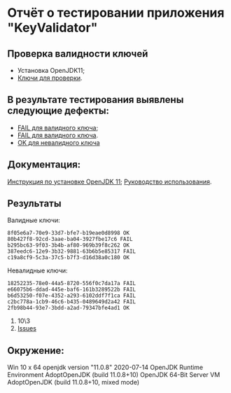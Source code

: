 # Отчёт о тестировании приложения "KeyValidator"

## Проверка валидности ключей
* Установка OpenJDK11;
* [Ключи для проверки](https://github.com/netology-code/javaqa-homeworks/blob/master/intro/user-manual.md#%D0%BA%D0%BB%D1%8E%D1%87%D0%B8-%D0%B4%D0%BB%D1%8F-%D0%BF%D1%80%D0%BE%D0%B2%D0%B5%D1%80%D0%BA%D0%B8).

## В результате тестирования выявлены следующие дефекты: 
* [FAIL для валидного ключа](https://github.com/BulygaDenis/javaHW1.1/issues/1);
* [FAIL для валидного ключа](https://github.com/BulygaDenis/javaHW1.1/issues/2).
* [OK для невалидного ключа](https://github.com/BulygaDenis/javaHW1.1/issues/3)

## Документация:
[Инструкция по установке OpenJDK 11](https://github.com/netology-code/javaqa-homeworks/blob/master/intro/openjdk11-manual.md);
[Руководство использования](https://github.com/netology-code/javaqa-homeworks/blob/master/intro/user-manual.md).

## Результаты

Валидные ключи:

```
8f05e6a7-70e9-33d7-bfe7-b19eae0d8998 OK
80b427f8-92cd-3aae-ba04-3927fbe17c6 FAIL
b295bc63-9f03-3b4b-af80-969b39f8c262 OK
387eedc6-12e9-3b32-9881-63b6b5e85317 FAIL
c19a8cf9-5c3a-37c5-b7f3-d16d38a0c180 OK
```
Невалидные ключи:
```
18252235-78e0-44a5-8720-556f0c7da17a FAIL
e66075b6-ddad-445e-baf6-161b3289522b FAIL
b6d53250-f07e-4352-a293-6102ddf7f1ca FAIL
c2bc778a-1cb9-46c6-b435-0489649d2a42 FAIL
2fb98b44-93e7-3bdd-a2ad-79347bfe4ad1 OK
```


1. 10\3
2. [Issues](https://github.com/BulygaDenis/javaHW1.1/issues)



## Окружение:

Win 10 x 64
openjdk version "11.0.8" 2020-07-14
OpenJDK Runtime Environment AdoptOpenJDK (build 11.0.8+10)
OpenJDK 64-Bit Server VM AdoptOpenJDK (build 11.0.8+10, mixed mode)




